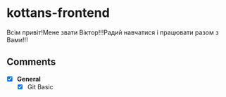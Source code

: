 # kottans-frontend 
Всім привіт!Мене звати Віктор!!!Радий навчатися і працювати разом з Вами!!!
## **Comments**  
- [X] **General**
    - [X] Git Basic
